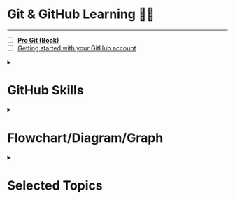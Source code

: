 # Git & GitHub Learning :student:	  
---  
- [ ] [**Pro Git (Book)**](https://github.com/progit/progit2/releases/download/2.1.360/progit.pdf)  
- [ ] [Getting started with your GitHub account](https://docs.github.com/en/get-started/onboarding/getting-started-with-your-github-account)  

<details>
  <summary><h1> GitHub Skills </h1></summary>  
 
- [ ] **First day on GitHub**  
  - [ ] [introduction-to-github](https://github.com/skills/introduction-to-github)   
  - [ ] [Communicate using Markdown](https://github.com/skills/communicate-using-markdown)   
  - [ ] [GitHub Pages](https://github.com/skills/github-pages)   
 
---
 
- [ ] **First week on GitHub**  
  - [ ] [Review pull requests](https://github.com/skills/review-pull-requests)   
  - [ ] [Resolve merge conflicts](https://github.com/skills/resolve-merge-conflicts)     
  - [ ] [Release-based workflow](https://github.com/skills/release-based-workflow)   
  - [ ] [Connect the dots](https://github.com/skills/connect-the-dots)   

---
 
</details> 


   
<details>
  <summary><h1> Flowchart/Diagram/Graph </h1></summary>  
 
- [ ] [Mermaid Cheat Sheet](https://jojozhuang.github.io/tutorial/mermaid-cheat-sheet/)   
- [ ] [Mermaid Live Editor](https://mermaid-js.github.io/mermaid-live-editor/edit)     

 
</details>  

<details>
  <summary><h1> Selected Topics </h1></summary>  
  
- [ ] [Creating an issues-only repository](https://docs.github.com/en/repositories/creating-and-managing-repositories/creating-an-issues-only-repository)  
- [ ] [How to Write a Git Commit Message](https://cbea.ms/git-commit/)  
- [ ] [Writing GitHub Issues](https://tilburgsciencehub.com/building-blocks/collaborate-and-share-your-work/project_management/write-good-issues/)  

</details>  
